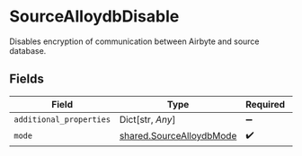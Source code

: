 # SourceAlloydbDisable

Disables encryption of communication between Airbyte and source database.


## Fields

| Field                                                                | Type                                                                 | Required                                                             | Description                                                          |
| -------------------------------------------------------------------- | -------------------------------------------------------------------- | -------------------------------------------------------------------- | -------------------------------------------------------------------- |
| `additional_properties`                                              | Dict[str, *Any*]                                                     | :heavy_minus_sign:                                                   | N/A                                                                  |
| `mode`                                                               | [shared.SourceAlloydbMode](../../models/shared/sourcealloydbmode.md) | :heavy_check_mark:                                                   | N/A                                                                  |